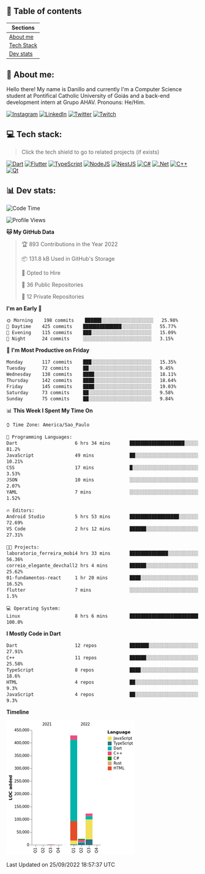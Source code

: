 ## 📃 Table of contents

|Sections|
|-|
|[About me](#about-me)|
|[Tech Stack](#tech-stack)|
|[Dev stats](#dev-stats)|

<a name="about-me"/>

## 🌈 About me:
Hello there! My name is Danillo and currently I'm a Computer Science student at Pontifical Catholic University of Goiás and a back-end development intern at Grupo AHAV. Pronouns: He/Him.

[![Instagram](https://img.shields.io/badge/Instagram-%23E4405F.svg?logo=Instagram&logoColor=white)](https://instagram.com/danilloilggner)
[![LinkedIn](https://img.shields.io/badge/LinkedIn-%230077B5.svg?logo=linkedin&logoColor=white)](https://linkedin.com/in/danilloism)
[![Twitter](https://img.shields.io/badge/Twitter-%231DA1F2.svg?logo=Twitter&logoColor=white)](https://twitter.com/danilloism)
[![Twitch](https://img.shields.io/badge/Twitch-%239146FF.svg?logo=Twitch&logoColor=white)](https://twitch.tv/danilloism) 

<a name="tech-stack"/>

## 💻 Tech stack:
> Click the tech shield to go to related projects (if exists)

[![Dart](https://img.shields.io/badge/dart-%230175C2.svg?style=for-the-badge&logo=dart&logoColor=white)](https://github.com/danilloism/danilloism/blob/main/Flutter.md) [![Flutter](https://img.shields.io/badge/Flutter-%2302569B.svg?style=for-the-badge&logo=Flutter&logoColor=white)](https://github.com/danilloism/danilloism/blob/main/Flutter.md) [![TypeScript](https://img.shields.io/badge/typescript-%23007ACC.svg?style=for-the-badge&logo=typescript&logoColor=white)](https://github.com/danilloism/danilloism/blob/main/Typescript.md) [![NodeJS](https://img.shields.io/badge/node.js-6DA55F?style=for-the-badge&logo=node.js&logoColor=white)](https://github.com/danilloism/danilloism/blob/main/Node.js.md) [![NestJS](https://img.shields.io/badge/nestjs-%23E0234E.svg?style=for-the-badge&logo=nestjs&logoColor=white)](https://github.com/danilloism/danilloism/blob/main/Nest.js.md) [![C#](https://img.shields.io/badge/c%23-%23239120.svg?style=for-the-badge&logo=c-sharp&logoColor=white)](#) [![.Net](https://img.shields.io/badge/.NET-5C2D91?style=for-the-badge&logo=.net&logoColor=white)](#) [![C++](https://img.shields.io/badge/c++-%2300599C.svg?style=for-the-badge&logo=c%2B%2B&logoColor=white)](https://github.com/danilloism/danilloism/blob/main/C%2B%2B.md) [![Qt](https://img.shields.io/badge/Qt-%23217346.svg?style=for-the-badge&logo=Qt&logoColor=white)](https://github.com/danilloism/danilloism/blob/main/C%2B%2B.md)
<!---
- 🌱 Currently learning:

![Vue.js](https://img.shields.io/badge/vuejs-%2335495e.svg?style=for-the-badge&logo=vuedotjs&logoColor=%234FC08D) ![Angular](https://img.shields.io/badge/angular-%23DD0031.svg?style=for-the-badge&logo=angular&logoColor=white)
--->

<a name="dev-stats"/>

## 📊 Dev stats:
<!---
[![](https://github-readme-stats.vercel.app/api?username=danilloism&theme=radical&hide_border=false&include_all_commits=false&count_private=false)](#)<br>
[![](https://github-readme-streak-stats.herokuapp.com/?user=danilloism&theme=radical&hide_border=false)](#)<br>
[![](https://github-readme-stats.vercel.app/api/top-langs/?username=danilloism&theme=radical&hide_border=false&include_all_commits=false&count_private=false&layout=compact)](#)<br>
--->
<!--START_SECTION:waka-->
![Code Time](http://img.shields.io/badge/Code%20Time-683%20hrs%2023%20mins-blue)

![Profile Views](http://img.shields.io/badge/Profile%20Views-35-blue)

**🐱 My GitHub Data** 

> 🏆 893 Contributions in the Year 2022
 > 
> 📦 131.8 kB Used in GitHub's Storage 
 > 
> 💼 Opted to Hire
 > 
> 📜 36 Public Repositories 
 > 
> 🔑 12 Private Repositories  
 > 
**I'm an Early 🐤** 

```text
🌞 Morning    198 commits    ██████░░░░░░░░░░░░░░░░░░░   25.98% 
🌆 Daytime    425 commits    ██████████████░░░░░░░░░░░   55.77% 
🌃 Evening    115 commits    ███░░░░░░░░░░░░░░░░░░░░░░   15.09% 
🌙 Night      24 commits     ░░░░░░░░░░░░░░░░░░░░░░░░░   3.15%

```
📅 **I'm Most Productive on Friday** 

```text
Monday       117 commits    ███░░░░░░░░░░░░░░░░░░░░░░   15.35% 
Tuesday      72 commits     ██░░░░░░░░░░░░░░░░░░░░░░░   9.45% 
Wednesday    138 commits    ████░░░░░░░░░░░░░░░░░░░░░   18.11% 
Thursday     142 commits    ████░░░░░░░░░░░░░░░░░░░░░   18.64% 
Friday       145 commits    ████░░░░░░░░░░░░░░░░░░░░░   19.03% 
Saturday     73 commits     ██░░░░░░░░░░░░░░░░░░░░░░░   9.58% 
Sunday       75 commits     ██░░░░░░░░░░░░░░░░░░░░░░░   9.84%

```


📊 **This Week I Spent My Time On** 

```text
⌚︎ Time Zone: America/Sao_Paulo

💬 Programming Languages: 
Dart                     6 hrs 34 mins       ████████████████████░░░░░   81.2% 
JavaScript               49 mins             ██░░░░░░░░░░░░░░░░░░░░░░░   10.21% 
CSS                      17 mins             █░░░░░░░░░░░░░░░░░░░░░░░░   3.53% 
JSON                     10 mins             ░░░░░░░░░░░░░░░░░░░░░░░░░   2.07% 
YAML                     7 mins              ░░░░░░░░░░░░░░░░░░░░░░░░░   1.52%

🔥 Editors: 
Android Studio           5 hrs 53 mins       ██████████████████░░░░░░░   72.69% 
VS Code                  2 hrs 12 mins       ██████░░░░░░░░░░░░░░░░░░░   27.31%

🐱‍💻 Projects: 
laboratorio_ferreira_mobi4 hrs 33 mins       ██████████████░░░░░░░░░░░   56.36% 
correio_elegante_devchall2 hrs 4 mins        ██████░░░░░░░░░░░░░░░░░░░   25.62% 
01-fundamentos-react     1 hr 20 mins        ████░░░░░░░░░░░░░░░░░░░░░   16.52% 
flutter                  7 mins              ░░░░░░░░░░░░░░░░░░░░░░░░░   1.5%

💻 Operating System: 
Linux                    8 hrs 6 mins        █████████████████████████   100.0%

```

**I Mostly Code in Dart** 

```text
Dart                     12 repos            ███████░░░░░░░░░░░░░░░░░░   27.91% 
C++                      11 repos            ██████░░░░░░░░░░░░░░░░░░░   25.58% 
TypeScript               8 repos             ████░░░░░░░░░░░░░░░░░░░░░   18.6% 
HTML                     4 repos             ██░░░░░░░░░░░░░░░░░░░░░░░   9.3% 
JavaScript               4 repos             ██░░░░░░░░░░░░░░░░░░░░░░░   9.3%

```


**Timeline**

![Chart not found](https://raw.githubusercontent.com/danilloism/danilloism/main/charts/bar_graph.png) 


 Last Updated on 25/09/2022 18:57:37 UTC
<!--END_SECTION:waka-->
